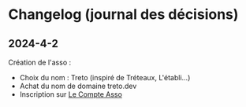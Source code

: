 # Changelog (journal des décisions)

## 2024-4-2

Création de l'asso :
- Choix du nom : Treto (inspiré de Tréteaux, L'établi...)
- Achat du nom de domaine treto.dev
- Inscription sur [Le Compte Asso](https://lecompteasso.associations.gouv.fr/)
